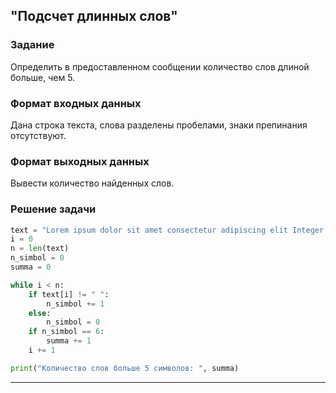 ## "Подсчет длинных слов"

### Задание

Определить в предоставленном сообщении количество слов длиной больше, чем 5.

### Формат входных данных

Дана строка текста, слова разделены пробелами, знаки препинания отсутствуют.

### Формат выходных данных

Вывести количество найденных слов.

### Решение задачи

```python
text = "Lorem ipsum dolor sit amet consectetur adipiscing elit Integer porttitor bibendum nisi ut convallis ante"
i = 0
n = len(text)
n_simbol = 0
summa = 0

while i < n:
    if text[i] != " ":
        n_simbol += 1
    else:
        n_simbol = 0
    if n_simbol == 6:
        summa += 1
    i += 1

print("Количество слов больше 5 символов: ", summa)
```

---


